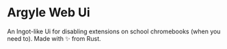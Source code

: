 # Argyle Web Ui
An Ingot-like Ui for disabling extensions on school chromebooks (when you need to). Made with ✨ from Rust.
